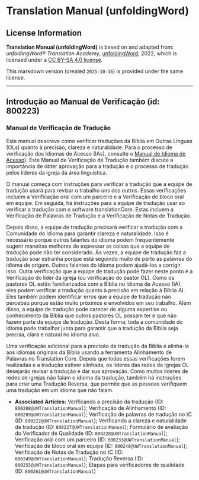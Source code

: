 # Translation Manual (unfoldingWord)

## License Information

**Translation Manual (unfoldingWord)** is based on and adapted from: _unfoldingWord® Translation Academy_, [unfoldingWord](https://unfoldingword.org/utw), 2022, which is licensed under a [CC BY-SA 4.0 license](https://creativecommons.org/licenses/by-sa/4.0/legalcode.en).

This markdown version (created `2025-10-16`) is provided under the same license.



--------------------------------

## Introdução ao Manual de Verificação (id: 800223)

### Manual de Verificação de Tradução

Este manual descreve como verificar traduções da Bíblia em Outras Línguas (OLs) quanto à precisão, clareza e naturalidade. Para o processo de verificação dos Idiomas de Acesso (IAs), consulte o [Manual de Idioma de Acesso](https://gl-manual.readthedocs.io/en/latest/)). Este Manual de Verificação de Tradução também discute a importância de obter aprovação para a tradução e o processo de tradução pelos líderes da igreja da área linguística.

O manual começa com instruções para verificar a tradução que a equipe de tradução usará para revisar o trabalho uns dos outros. Essas verificações incluem a Verificação oral com um parceiro e a Verificação de bloco oral em equipe. Em seguida, há instruções para a equipe de tradução usar ao verificar a tradução com o software translationCore. Estas incluem a Verificação de Palavras de Tradução e a Verificação de Notas de Tradução.

Depois disso, a equipe de tradução precisará verificar a tradução com a Comunidade do Idioma para garantir clareza e naturalidade. Isso é necessário porque outros falantes do idioma podem frequentemente sugerir maneiras melhores de expressar as coisas que a equipe de tradução pode não ter considerado. Às vezes, a equipe de tradução faz a tradução soar estranha porque está seguindo muito de perto as palavras do idioma de origem. Outros falantes do idioma podem ajudá\-los a corrigir isso. Outra verificação que a equipe de tradução pode fazer neste ponto é a Verificação do líder da igreja (ou verificação do pastor OL). Como os pastores OL estão familiarizados com a Bíblia no Idioma de Acesso (IA), eles podem verificar a tradução quanto à precisão em relação à Bíblia AI. Eles também podem identificar erros que a equipe de tradução não percebeu porque estão muito próximos e envolvidos em seu trabalho. Além disso, a equipe de tradução pode carecer de alguma expertise ou conhecimento da Bíblia que outros pastores OL possam ter e que não fazem parte da equipe de tradução. Desta forma, toda a comunidade do idioma pode trabalhar junta para garantir que a tradução da Bíblia seja precisa, clara e natural no idioma alvo.

Uma verificação adicional para a precisão da tradução da Bíblia é alinhá\-la aos idiomas originais da Bíblia usando a ferramenta Alinhamento de Palavras no Translation Core. Depois que todas essas verificações forem realizadas e a tradução estiver alinhada, os líderes das redes de igrejas OL desejarão revisar a tradução e dar sua aprovação. Como muitos líderes de redes de igrejas não falam o idioma da tradução, também há instruções para criar uma Tradução Reversa, que permite que as pessoas verifiquem uma tradução em um idioma que não falam.

* **Associated Articles:** Verificando a precisão da tradução (ID: `800208@UWTranslationManual`); Verificação de Alinhamento (ID: `800209@UWTranslationManual`); Verificação de palavras de tradução no tC (ID: `800222@UWTranslationManual`); Verificando a clareza e naturalidade da tradução (ID: `800227@UWTranslationManual`); Formulário de avaliação do Verificador de Qualidade (ID: `800228@UWTranslationManual`); Verificação oral com um parceiro (ID: `800233@UWTranslationManual`); Verificação de bloco oral em equipe (ID: `800248@UWTranslationManual`); Verificação de Notas de Tradução no tC (ID: `800249@UWTranslationManual`); Tradução Reversa (ID: `800255@UWTranslationManual`); Etapas para verificadores de qualidade (ID: `800261@UWTranslationManual`)

